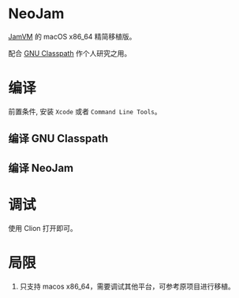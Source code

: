 # NeoJam

[JamVM](http://jamvm.sourceforge.net/) 的 macOS x86_64 精简移植版。

配合 [GNU Classpath](https://www.gnu.org/software/classpath/) 作个人研究之用。


# 编译

前置条件, 安装 `Xcode` 或者 `Command Line Tools`。

## 编译 GNU Classpath

## 编译 NeoJam 

# 调试

使用 Clion 打开即可。

# 局限

1. 只支持 macos x86_64，需要调试其他平台，可参考原项目进行移植。
